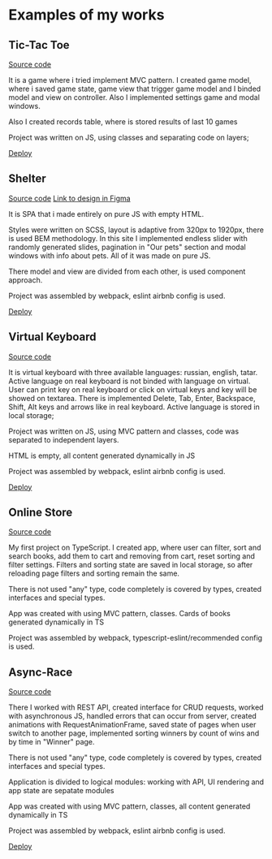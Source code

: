 # Examples of my works

## Tic-Tac Toe

[Source code](https://github.com/Bulation/Tic-Tac-Toe-game/tree/tic-tac-toe)

It is a game where i tried implement MVC pattern. I created game model, where i saved game state, game view that trigger game model and I binded model and view on controller. Also I implemented settings game and modal windows. 

Also I created records table, where is stored results of last 10 games

Project was written on JS, using classes and separating code on layers;

[Deploy](https://bulation.github.io/Tic-Tac-Toe-game/tic-tac-toe/)

## Shelter

[Source code](https://github.com/Bulation/Shelter/tree/shelter)
[Link to design in Figma](https://www.figma.com/file/tKcmzkARtMUFQAR9VLdLkl/shelter-dom)

It is SPA that i made entirely on pure JS with empty HTML.

Styles were written on SCSS, layout is adaptive from 320px to 1920px, there is used BEM methodology. In this site I implemented endless slider with randomly generated slides, pagination in "Our pets" section and modal windows with info about pets. All of it was made on pure JS. 

There model and view are divided from each other, is used component approach.

Project was assembled by webpack, eslint airbnb config is used.

[Deploy](https://bulation.github.io/Tic-Tac-Toe-game/tic-tac-toe/)

## Virtual Keyboard

[Source code](https://github.com/Bulation/virtual-keyboard/tree/virtual-keyboard)

It is virtual keyboard with three available languages: russian, english, tatar. Active language on real keyboard is not binded with language on virtual. User can print key on real keyboard or click on virtual keys and key will be showed on textarea. There is implemented Delete, Tab, Enter, Backspace, Shift, Alt keys and arrows like in real keyboard. Active language is stored in local storage;

Project was written on JS, using MVC pattern and classes, code was separated to independent layers.

HTML is empty, all content generated dynamically in JS

Project was assembled by webpack, eslint airbnb config is used.

[Deploy](https://bulation.github.io/virtual-keyboard/virtual-keyboard/)

## Online Store

[Source code](https://github.com/Bulation/Online-Store/tree/dev)

My first project on TypeScript. I created app, where user can filter, sort and search books, add them to cart and removing from cart, reset sorting and filter settings. Filters and sorting state are saved in local storage, so after reloading page filters and sorting remain the same. 

There is not used "any" type, code completely is covered by types, created interfaces and special types.

App was created with using MVC pattern, classes. Cards of books generated dynamically in TS

Project was assembled by webpack, typescript-eslint/recommended config is used.

## Async-Race

[Source code](https://github.com/Bulation/Async-Race/tree/dev)

There I worked with REST API, created interface for CRUD requests, worked with asynchronous JS, handled errors that can occur from server, created animations with RequestAnimationFrame, saved state of pages when user switch to another page, implemented sorting winners by count of wins and by time in "Winner" page. 

There is not used "any" type, code completely is covered by types, created interfaces and special types.

Application is divided to logical modules: working with API, UI rendering and app state are sepatate modules

App was created with using MVC pattern, classes, all content generated dynamically in TS

Project was assembled by webpack, eslint airbnb config is used.

[Deploy](https://bulation.github.io/Async-Race/async-race/)